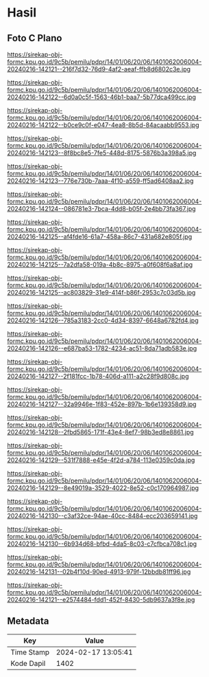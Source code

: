 # Hasil

## Foto C Plano

https://sirekap-obj-formc.kpu.go.id/9c5b/pemilu/pdpr/14/01/06/20/06/1401062006004-20240216-142121--216f7d32-76d9-4af2-aeaf-ffb8d6802c3e.jpg

https://sirekap-obj-formc.kpu.go.id/9c5b/pemilu/pdpr/14/01/06/20/06/1401062006004-20240216-142122--6d0a0c5f-1563-46b1-baa7-5b77dca499cc.jpg

https://sirekap-obj-formc.kpu.go.id/9c5b/pemilu/pdpr/14/01/06/20/06/1401062006004-20240216-142122--b0ce9c0f-e047-4ea8-8b5d-84acaabb9553.jpg

https://sirekap-obj-formc.kpu.go.id/9c5b/pemilu/pdpr/14/01/06/20/06/1401062006004-20240216-142123--8f8bc8e5-7fe5-448d-8175-5876b3a398a5.jpg

https://sirekap-obj-formc.kpu.go.id/9c5b/pemilu/pdpr/14/01/06/20/06/1401062006004-20240216-142123--776e730b-7aaa-4f10-a559-ff5ad6408aa2.jpg

https://sirekap-obj-formc.kpu.go.id/9c5b/pemilu/pdpr/14/01/06/20/06/1401062006004-20240216-142124--086781e3-7bca-4dd8-b05f-2e4bb73fa367.jpg

https://sirekap-obj-formc.kpu.go.id/9c5b/pemilu/pdpr/14/01/06/20/06/1401062006004-20240216-142125--af4fde16-61a7-458a-86c7-431a682e805f.jpg

https://sirekap-obj-formc.kpu.go.id/9c5b/pemilu/pdpr/14/01/06/20/06/1401062006004-20240216-142125--7a2dfa58-019a-4b8c-8975-a0f608f6a8af.jpg

https://sirekap-obj-formc.kpu.go.id/9c5b/pemilu/pdpr/14/01/06/20/06/1401062006004-20240216-142125--ac803829-31e9-414f-b86f-2953c7c03d5b.jpg

https://sirekap-obj-formc.kpu.go.id/9c5b/pemilu/pdpr/14/01/06/20/06/1401062006004-20240216-142126--785a3183-2cc0-4d34-8397-6648a6782fd4.jpg

https://sirekap-obj-formc.kpu.go.id/9c5b/pemilu/pdpr/14/01/06/20/06/1401062006004-20240216-142126--e687ba53-1782-4234-ac51-8da71adb583e.jpg

https://sirekap-obj-formc.kpu.go.id/9c5b/pemilu/pdpr/14/01/06/20/06/1401062006004-20240216-142127--2f181fcc-1b78-406d-a111-a2c28f9d808c.jpg

https://sirekap-obj-formc.kpu.go.id/9c5b/pemilu/pdpr/14/01/06/20/06/1401062006004-20240216-142127--32a9946e-1f83-452e-897b-1b6e139358d9.jpg

https://sirekap-obj-formc.kpu.go.id/9c5b/pemilu/pdpr/14/01/06/20/06/1401062006004-20240216-142128--2fbd5865-171f-43e4-8ef7-98b3ed8e8861.jpg

https://sirekap-obj-formc.kpu.go.id/9c5b/pemilu/pdpr/14/01/06/20/06/1401062006004-20240216-142129--531f7888-e45e-4f2d-a784-113e0359c0da.jpg

https://sirekap-obj-formc.kpu.go.id/9c5b/pemilu/pdpr/14/01/06/20/06/1401062006004-20240216-142129--8e49019a-3529-4022-8e52-c0c170964987.jpg

https://sirekap-obj-formc.kpu.go.id/9c5b/pemilu/pdpr/14/01/06/20/06/1401062006004-20240216-142130--c3af32ce-94ae-40cc-8484-ecc203659141.jpg

https://sirekap-obj-formc.kpu.go.id/9c5b/pemilu/pdpr/14/01/06/20/06/1401062006004-20240216-142130--6b934d68-bfbd-4da5-8c03-c7cfbca708c1.jpg

https://sirekap-obj-formc.kpu.go.id/9c5b/pemilu/pdpr/14/01/06/20/06/1401062006004-20240216-142131--02b4f10d-90ed-4913-979f-12bbdb81ff96.jpg

https://sirekap-obj-formc.kpu.go.id/9c5b/pemilu/pdpr/14/01/06/20/06/1401062006004-20240216-142121--e2574484-fdd1-452f-8430-5db9637a3f8e.jpg


## Metadata

| Key        | Value               |
| ---------- | ------------------- |
| Time Stamp | 2024-02-17 13:05:41 |
| Kode Dapil | 1402                |




